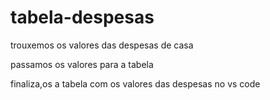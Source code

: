 # tabela-despesas

trouxemos os valores das despesas de casa

passamos os valores para a tabela

finaliza,os a tabela com os valores das despesas no vs code